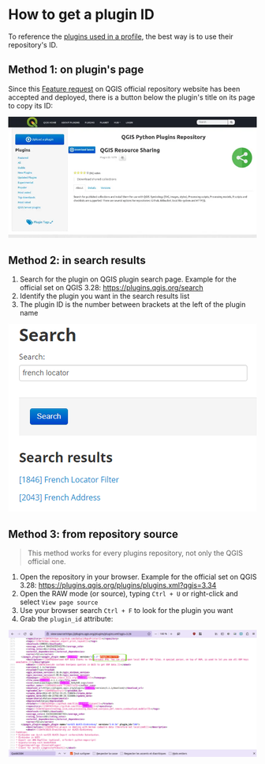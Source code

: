 # How to get a plugin ID

To reference the [plugins used in a profile](../usage/profile.md#describe-and-prepare-your-qgis-profiles), the best way is to use their repository's ID.

## Method 1: on plugin's page

Since this [Feature request](https://github.com/qgis/QGIS-Django/issues/343) on QGIS official repository website has been accepted and deployed, there is a button below the plugin's title on its page to copy its ID:

![Plugin ID into plugin search page - Example Franch Locator Filter](../static/plugins_repository_page_with_id.webp)

## Method 2: in search results

1. Search for the plugin on QGIS plugin search page. Example for the official set on QGIS 3.28: <https://plugins.qgis.org/search>
2. Identify the plugin you want in the search results list
3. The plugin ID is the number between brackets at the left of the plugin name

  ![Plugin ID into plugin search page - Example Franch Locator Filter](../static/plugins_repository_search_results.png)

## Method 3: from repository source

> This method works for every plugins repository, not only the QGIS official one.

1. Open the repository in your browser. Example for the official set on QGIS 3.28: <https://plugins.qgis.org/plugins/plugins.xml?qgis=3.34>
1. Open the RAW mode (or source), typing `Ctrl + U` or right-click and  select `View page source`
1. Use your browser search `Ctrl + F` to look for the plugin you want
1. Grab the `plugin_id` attribute:

  ![Plugin ID into official repository - Example QuickOSM](../static/plugins_repository_source.webp)
